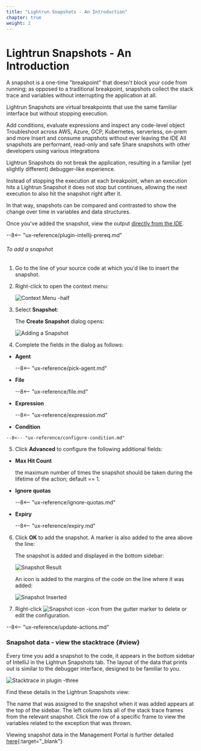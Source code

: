 ```yaml
---
title: "Lightrun Snapshots - An Introduction"
chapter: true
weight: 2
---
```


# Lightrun Snapshots - An Introduction

A snapshot is a one-time "breakpoint" that doesn't block your code from running; as opposed to a traditional breakpoint, snapshots collect the stack trace and variables without interrupting the application at all. 

Lightrun Snapshots are virtual breakpoints that use the same familiar interface
but without stopping execution.

Add conditions, evaluate expressions and inspect any code-level object
Troubleshoot across AWS, Azure, GCP, Kubernetes, serverless, on-prem and more
Insert and consume snapshots without ever leaving the IDE
All snapshots are performant, read-only and safe
Share snapshots with other developers using various integrations

Lightrun Snapshots do not break the application, resulting in a familiar (yet slightly different) debugger-like experience.

Instead of stopping the execution at each breakpoint, when an execution hits a Lightrun Snapshot it does not stop but continues, allowing the next execution to also hit the snapshot right after it.

In that way, snapshots can be compared and contrasted to show the change over time in variables and data structures.

Once you've added the snapshot, view the output [directly from the IDE](#view).

--8<-- "ux-reference/plugin-intellij-prereq.md"

###### To add a snapshot

1. Go to the line of your source code at which you'd like to insert the snapshot.

2. Right-click to open the context menu:  

    ![Context Menu -half](assets/images/context-menu.png)

3. Select **Snapshot**:

    The **Create Snapshot** dialog opens: 
	
	![Adding a Snapshot](assets/images/add-snapshot.png)

4. Complete the fields in the dialog as follows:

  -   **Agent**
      
      --8<-- "ux-reference/pick-agent.md"

  -   **File**
      
      --8<-- "ux-reference/file.md"

  -   **Expression**
      
      --8<-- "ux-reference/expression.md"

  -   **Condition**
      
    --8<-- "ux-reference/configure-condition.md"

5. Click **Advanced** to configure the following additional fields:

  - **Max Hit Count**
  
    the maximum number of times the snapshot should be taken during the lifetime of the action; default == 1.
  
  - **Ignore quotas** 
  
    --8<-- "ux-reference/ignore-quotas.md"

  - **Expiry**
  
    --8<-- "ux-reference/expiry.md"

6. Click **OK** to add the snapshot. A marker is also added to the area above the line:

    The snapshot is added and displayed in the bottom sidebar:

    ![Snapshot Result](assets/images/intellij-snapshots.gif)

    An icon is added to the margins of the code on the line where it was added:

    ![Snapshot Inserted](assets/images/snapshot-edit.png)

7. Right-click ![Snapshot icon -icon](assets/images/snapshot-gutter.png) from the gutter marker to delete or edit the configuration.

--8<-- "ux-reference/update-actions.md"

### Snapshot data - view the stacktrace {#view}

Every time you add a snapshot to the code, it appears in the bottom sidebar of IntelliJ in the Lightrun Snapshots tab. The layout of the data that prints out is similar to the debugger interface, designed to be familiar to you.

![Stacktrace in plugin -three](assets/images/intellij-snapshots.gif)

Find these details in the Lightrun Snapshots view:

The name that was assigned to the snapshot when it was added appears at the top of the sidebar.
The left column lists all of the stack trace frames from the relevant snapshot.
Click the row of a specific frame to view the variables related to the exception that was thrown.

Viewing snapshot data in the Management Portal is further detailed [here](snapshots.md){:target="_blank"}